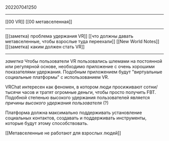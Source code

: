 202207041250
***
[[00 VR]] [[00 метавселенная]]
***
[[(заметка) проблема удержания VR]]
[[что должны давать метавселенные, чтобы взрослые туда переехали]]
[[New World Notes]]
[[(заметка) каким должен стать VR]]
***
*заметка*
Чтобы пользователи VR пользовались шлемами на постоянной или регулярной основе, необходимо приложение с очень хорошими показателями удержания. 
Подобным приложением будут "виртуальные социальные платформы" с использованием VR. 

VRChat интересен как феномен, в котором люди просиживают сотни/тысячи часов и тратят огромные деньги, чтобы просто получить FBT.
Подобной степенью высокого удержания пользователей является
*причины высокого удержания пользователя*
(?)

Платформа должна максимально поддерживать установление социальных контактов, 
создавать и поддерживать инструменты, которые будут этому способствовать.

[[Метавселенные не работают для взрослых людей]]
